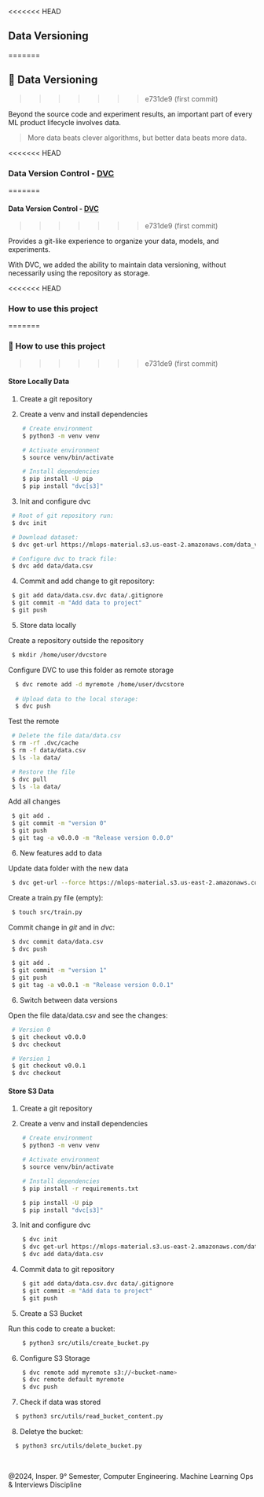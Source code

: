 <<<<<<< HEAD
## Data Versioning
=======
## 📑 Data Versioning
>>>>>>> e731de9 (first commit)

Beyond the source code and experiment results, an important part of every ML product lifecycle involves data.

> More data beats clever algorithms, but better data beats more data.

<<<<<<< HEAD
### Data Version Control - [DVC](https://dvc.org/)
=======
#### Data Version Control - [DVC](https://dvc.org/)
>>>>>>> e731de9 (first commit)

Provides a git-like experience to organize your data, models, and experiments.

With DVC, we added the ability to maintain data versioning, without necessarily using the repository as storage.

<<<<<<< HEAD
### How to use this project
=======
### 📌 How to use this project
>>>>>>> e731de9 (first commit)

#### Store Locally Data

1. Create a git repository

2. Create a venv and install dependencies

```bash
    # Create environment
    $ python3 -m venv venv  

    # Activate environment
    $ source venv/bin/activate

    # Install dependencies
    $ pip install -U pip
    $ pip install "dvc[s3]"
```

3. Init and configure dvc

```bash
 # Root of git repository run:
 $ dvc init

 # Download dataset:
 $ dvc get-url https://mlops-material.s3.us-east-2.amazonaws.com/data_v0.csv data/data.csv

 # Configure dvc to track file:
 $ dvc add data/data.csv
```

4. Commit and add change to git repository:

```bash
 $ git add data/data.csv.dvc data/.gitignore
 $ git commit -m "Add data to project"
 $ git push
```

5. Store data locally
 
 Create a repository outside the repository

```bash
 $ mkdir /home/user/dvcstore
```

 Configure DVC to use this folder as remote storage
 
```bash
  $ dvc remote add -d myremote /home/user/dvcstore
 
  # Upload data to the local storage:
  $ dvc push
``` 

Test the remote

```bash
 # Delete the file data/data.csv
 $ rm -rf .dvc/cache
 $ rm -f data/data.csv
 $ ls -la data/

 # Restore the file
 $ dvc pull
 $ ls -la data/
```

Add all changes

```bash
 $ git add .
 $ git commit -m "version 0"
 $ git push
 $ git tag -a v0.0.0 -m "Release version 0.0.0"
```

6. New features add to data

Update data folder with the new data

```bash
 $ dvc get-url --force https://mlops-material.s3.us-east-2.amazonaws.com/data_v1.csv data/data.csv
```

Create a train.py file (empty):

```bash
 $ touch src/train.py
```

Commit change in *git* and in *dvc*:

```bash
 $ dvc commit data/data.csv
 $ dvc push

 $ git add .
 $ git commit -m "version 1"
 $ git push
 $ git tag -a v0.0.1 -m "Release version 0.0.1"
```

6. Switch between data versions

Open the file data/data.csv and see the changes:

```bash
 # Version 0
 $ git checkout v0.0.0
 $ dvc checkout

 # Version 1
 $ git checkout v0.0.1
 $ dvc checkout
```

#### Store S3 Data

1. Create a git repository

2. Create a venv and install dependencies

```bash
    # Create environment
    $ python3 -m venv venv  

    # Activate environment
    $ source venv/bin/activate

    # Install dependencies
    $ pip install -r requirements.txt

    $ pip install -U pip
    $ pip install "dvc[s3]"
```

3. Init and configure dvc

```bash
    $ dvc init
    $ dvc get-url https://mlops-material.s3.us-east-2.amazonaws.com/data_v0.csv data/data.csv
    $ dvc add data/data.csv
```

4. Commit data to git repository

```bash
    $ git add data/data.csv.dvc data/.gitignore
    $ git commit -m "Add data to project"
    $ git push
```

5. Create a S3 Bucket

Run this code to create a bucket:

```bash
    $ python3 src/utils/create_bucket.py
```

6. Configure S3 Storage

```bash
    $ dvc remote add myremote s3://<bucket-name>
    $ dvc remote default myremote
    $ dvc push
```

7. Check if data was stored

```bash
  $ python3 src/utils/read_bucket_content.py
```

8. Deletye the bucket:

```bash
  $ python3 src/utils/delete_bucket.py
```

<br>

@2024, Insper. 9° Semester, Computer Engineering.
Machine Learning Ops & Interviews Discipline